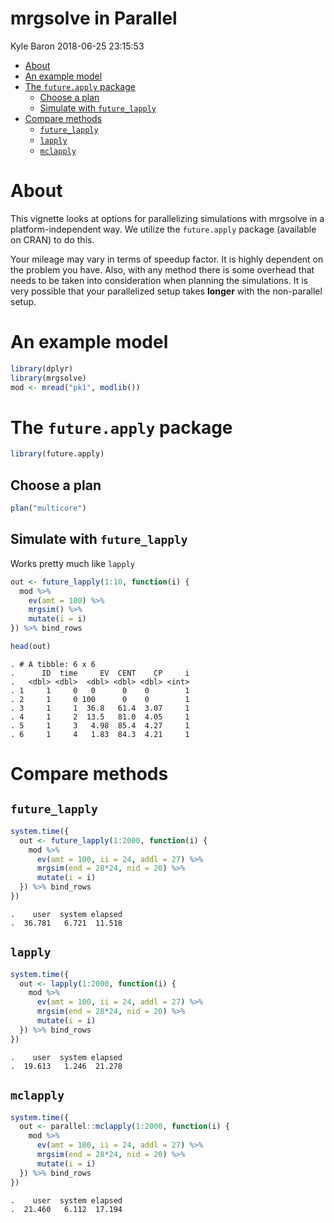 mrgsolve in Parallel
================
Kyle Baron
2018-06-25 23:15:53

-   [About](#about)
-   [An example model](#an-example-model)
-   [The `future.apply` package](#the-future.apply-package)
    -   [Choose a plan](#choose-a-plan)
    -   [Simulate with `future_lapply`](#simulate-with-future_lapply)
-   [Compare methods](#compare-methods)
    -   [`future_lapply`](#future_lapply)
    -   [`lapply`](#lapply)
    -   [`mclapply`](#mclapply)

About
=====

This vignette looks at options for parallelizing simulations with mrgsolve in a platform-independent way. We utilize the `future.apply` package (available on CRAN) to do this.

Your mileage may vary in terms of speedup factor. It is highly dependent on the problem you have. Also, with any method there is some overhead that needs to be taken into consideration when planning the simulations. It is very possible that your parallelized setup takes **longer** with the non-parallel setup.

An example model
================

``` r
library(dplyr)
library(mrgsolve)
mod <- mread("pk1", modlib())
```

The `future.apply` package
==========================

``` r
library(future.apply)
```

Choose a plan
-------------

``` r
plan("multicore")
```

Simulate with `future_lapply`
-----------------------------

Works pretty much like `lapply`

``` r
out <- future_lapply(1:10, function(i) {
  mod %>% 
    ev(amt = 100) %>%
    mrgsim() %>% 
    mutate(i = i)
}) %>% bind_rows
```

``` r
head(out)
```

    . # A tibble: 6 x 6
    .      ID  time     EV  CENT    CP     i
    .   <dbl> <dbl>  <dbl> <dbl> <dbl> <int>
    . 1     1     0   0      0    0        1
    . 2     1     0 100      0    0        1
    . 3     1     1  36.8   61.4  3.07     1
    . 4     1     2  13.5   81.0  4.05     1
    . 5     1     3   4.98  85.4  4.27     1
    . 6     1     4   1.83  84.3  4.21     1

Compare methods
===============

`future_lapply`
---------------

``` r
system.time({
  out <- future_lapply(1:2000, function(i) {
    mod %>% 
      ev(amt = 100, ii = 24, addl = 27) %>%
      mrgsim(end = 28*24, nid = 20) %>% 
      mutate(i = i)
  }) %>% bind_rows
})
```

    .    user  system elapsed 
    .  36.781   6.721  11.518

`lapply`
--------

``` r
system.time({
  out <- lapply(1:2000, function(i) {
    mod %>% 
      ev(amt = 100, ii = 24, addl = 27) %>%
      mrgsim(end = 28*24, nid = 20) %>% 
      mutate(i = i)
  }) %>% bind_rows
})
```

    .    user  system elapsed 
    .  19.613   1.246  21.278

`mclapply`
----------

``` r
system.time({
  out <- parallel::mclapply(1:2000, function(i) {
    mod %>% 
      ev(amt = 100, ii = 24, addl = 27) %>%
      mrgsim(end = 28*24, nid = 20) %>% 
      mutate(i = i)
  }) %>% bind_rows
})
```

    .    user  system elapsed 
    .  21.460   6.112  17.194
